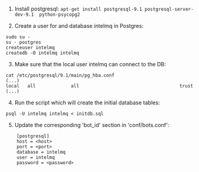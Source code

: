1. Install postgresql:
``` apt-get install postgresql-9.1 postgresql-server-dev-9.1  python-psycopg2 ```

2. Create a user for and database intelmq in Postgres:
```
sudo su - 
su - postgres
createuser intelmq
createdb -O intelmq intelmq
```

3. Make sure that the local user intelmq can connect to the DB:
```
cat /etc/postgresql/9.1/main/pg_hba.conf
(...)
local   all             all                                     trust
(...)
```

4. Run the script which will create the initial database tables:
```
psql -U intelmq intelmq < initdb.sql
```

5. Update the corresponding 'bot_id' section in 'conf/bots.conf':

```
    [postgresql]
    host = <host>
    port = <port>
    database = intelmq
    user = intelmq
    password = <password>
```
